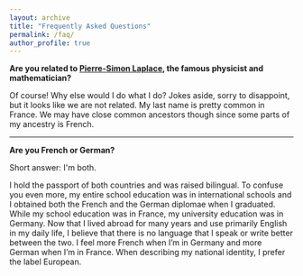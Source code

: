 ```yaml
---
layout: archive
title: "Frequently Asked Questions"
permalink: /faq/
author_profile: true
---
```


**Are you related to [Pierre-Simon Laplace](https://en.wikipedia.org/wiki/Pierre-Simon_Laplace), the famous physicist and mathematician?**

Of course! Why else would I do what I do? 
Jokes aside, sorry to disappoint, but it looks like we are not related. My last name is pretty common in France. We may have close common ancestors though since some parts of my ancestry is French.

----


**Are you French or German?**

Short answer: I'm both.

I hold the passport of both countries and was raised bilingual. To confuse you even more, my entire school education was in international schools and I obtained both the French and the German diplomae when I graduated. While my school education was in France, my university education was in Germany.
Now that I lived abroad for many years and use primarily English in my daily life, I believe that there is no language that I speak or write better between the two. I feel more French when I’m in Germany and more German when I’m in France. When describing my national identity, I prefer the label European.